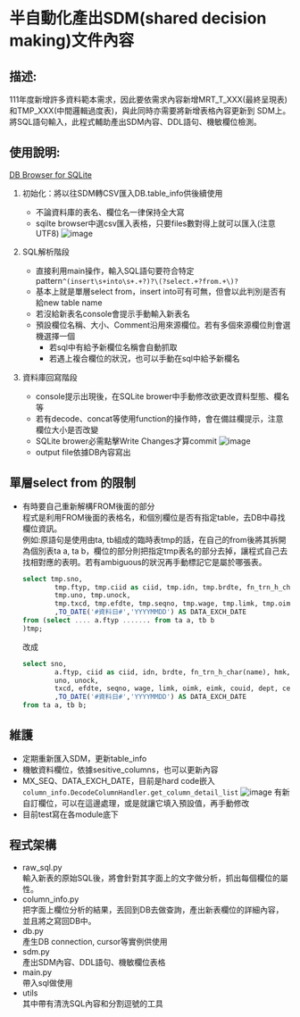 # 半自動化產出SDM(shared decision making)文件內容  

## 描述:  
111年度新增許多資料範本需求，因此要依需求內容新增MRT_T_XXX(最終呈現表)和TMP_XXX(中間邏輯過度表)，與此同時亦需要將新增表格內容更新到 SDM上。將SQL語句輸入，此程式輔助產出SDM內容、DDL語句、機敏欄位檢測。

## 使用說明:  
   [DB Browser for SQLite](https://sqlitebrowser.org/)
1. 初始化：將以往SDM轉CSV匯入DB.table_info供後續使用  
   - 不論資料庫的表名、欄位名一律保持全大寫  
   - sqilte browser中選csv匯入表格，只要files數對得上就可以匯入(注意UTF8)
  ![image](https://user-images.githubusercontent.com/68182100/174039444-0402df93-a9c3-4c35-9597-87ff7559a765.png)

2. SQL解析階段
   - 直接利用main操作，輸入SQL語句要符合特定pattern`^(insert\s+into\s+.+?)?\(?select.+?from.+\)?`  
   - 基本上就是單層select from，insert into可有可無，但會以此判別是否有給new table name
   - 若沒給新表名console會提示手動輸入新表名  
   - 預設欄位名稱、大小、Comment沿用來源欄位。若有多個來源欄位則會選機選擇一個  
      - 若sql中有給予新欄位名稱會自動抓取
      - 若遇上複合欄位的狀況，也可以手動在sql中給予新欄名

3. 資料庫回寫階段
    - console提示出現後，在SQLite brower中手動修改欲更改資料型態、欄名等
    - 若有decode、concat等使用function的操作時，會在備註欄提示，注意欄位大小是否改變
    - SQLite brower必需點擊Write Changes才算commit
    ![image](https://user-images.githubusercontent.com/68182100/174045196-54b8b3c4-f2e9-4435-9275-6791e87b6171.png)
    - output file依據DB內容寫出  

## 單層select from 的限制

- 有時要自己重新解構FROM後面的部分  
  程式是利用FROM後面的表格名，和個別欄位是否有指定table，去DB中尋找欄位資訊。  
  例如:原語句是使用由ta, tb組成的臨時表tmp的話，在自己的from後將其拆開為個別表ta a, ta b，欄位的部分則把指定tmp表名的部分去掉，讓程式自己去找相對應的表明。若有ambiguous的狀況再手動標記它是屬於哪張表。

    ```SQL
    select tmp.sno,
            tmp.ftyp, tmp.ciid as ciid, tmp.idn, tmp.brdte, fn_trn_h_char(tmp.name), tmp.hmk,
            tmp.uno, tmp.unock,
            tmp.txcd, tmp.efdte, tmp.seqno, tmp.wage, tmp.limk, tmp.oimk, tmp.eimk, tmp.couid, tmp.dept, tmp.celmk
            ,TO_DATE('#資料日#','YYYYMMDD') AS DATA_EXCH_DATE
    from (select .... a.ftyp ....... from ta a, tb b
    )tmp;
    ```

    改成

    ``` SQL
    select sno,
            a.ftyp, ciid as ciid, idn, brdte, fn_trn_h_char(name), hmk,
            uno, unock,
            txcd, efdte, seqno, wage, limk, oimk, eimk, couid, dept, celmk
            ,TO_DATE('#資料日#','YYYYMMDD') AS DATA_EXCH_DATE
    from ta a, tb b;
    ```

## 維護

- 定期重新匯入SDM，更新table_info
- 機敏資料欄位，依據sesitive_columns，也可以更新內容
- MX_SEQ、DATA_EXCH_DATE，目前是hard code嵌入`column_info.DecodeColumnHandler.get_column_detail_list`
  ![image](https://user-images.githubusercontent.com/68182100/174044967-2459dd04-f0d5-4dd5-9f20-44d7e6cb5614.png)
  有新自訂欄位，可以在這邊處理，或是就讓它填入預設值，再手動修改
- 目前test寫在各module底下

## 程式架構
  - raw_sql.py  
  輸入新表的原始SQL後，將會針對其字面上的文字做分析，抓出每個欄位的屬性。
  - column_info.py  
  把字面上欄位分析的結果，丟回到DB去做查詢，產出新表欄位的詳細內容，並且將之寫回DB中。
  - db.py  
  產生DB connection, cursor等實例供使用
  - sdm.py  
  產出SDM內容、DDL語句、機敏欄位表格
  - main.py  
  帶入sql做使用
  - utils  
  其中帶有清洗SQL內容和分割逗號的工具
